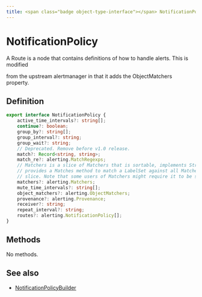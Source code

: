 ```yaml
---
title: <span class="badge object-type-interface"></span> NotificationPolicy
---
```

# <span class="badge object-type-interface"></span> NotificationPolicy

A Route is a node that contains definitions of how to handle alerts. This is modified

from the upstream alertmanager in that it adds the ObjectMatchers property.

## Definition

```typescript
export interface NotificationPolicy {
	active_time_intervals?: string[];
	continue?: boolean;
	group_by?: string[];
	group_interval?: string;
	group_wait?: string;
	// Deprecated. Remove before v1.0 release.
	match?: Record<string, string>;
	match_re?: alerting.MatchRegexps;
	// Matchers is a slice of Matchers that is sortable, implements Stringer, and
	// provides a Matches method to match a LabelSet against all Matchers in the
	// slice. Note that some users of Matchers might require it to be sorted.
	matchers?: alerting.Matchers;
	mute_time_intervals?: string[];
	object_matchers?: alerting.ObjectMatchers;
	provenance?: alerting.Provenance;
	receiver?: string;
	repeat_interval?: string;
	routes?: alerting.NotificationPolicy[];
}

```
## Methods

No methods.
## See also

 * <span class="badge builder"></span> [NotificationPolicyBuilder](./builder-NotificationPolicyBuilder.md)
